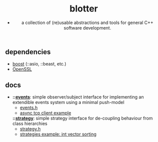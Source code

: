 <header>
    <h1>
        <b>blotter</b>
    </h1>
    <div>
        <ul>
            <li>a collection of (re)usable abstractions and tools for general C++ software development.</li>
        </ul>
    </div>
</header>
<body>
	<h2>
        <b>dependencies</b>
    </h2>
    <ul>
        <li>
       		<a href="https://www.boost.org">boost</a> (::asio, ::beast, etc.) 
        </li>
		<li>
			<a href="https://www.openssl.org/">OpenSSL</a>
		</li>
    </ul>
    <h2>
    	<b>docs</b>  
  	</h2>
  	<ul>
     	<li>
          	<!-- EVENTS BEGIN -->
            <b>::<a href="https://github.com/turakz/blotter/tree/master/events">events</b></a>: simple observer/subject interface for implementing an extendible events system using a minimal push-model 
          	<ul>
                <li><a href="https://github.com/turakz/blotter/tree/master/events/events.h">events.h</a></li>
                <li><a href="https://github.com/turakz/blotter/blob/master/events/tcp-client-with-events.cpp">async tcp client example</a></li>
          	</ul>
            <!-- EVENTS END -->
            <!-- STRATEGY BEGIN -->
            <b>::<a href="https://github.com/turakz/blotter/tree/master/events">strategy</b></a>: simple strategy interface for de-coupling behaviour from class hierarchies 
            <ul>
                <li><a href="https://github.com/turakz/blotter/blob/master/strategies/strategy.h">strategy.h</a></li>
                <li><a href="https://github.com/turakz/blotter/blob/master/strategies/strategy_example.cpp">strategies example: int vector sorting</a></li>
            </ul>
            <!-- STRATEGY END -->
      	</li>  
  	</ul>
</body>
